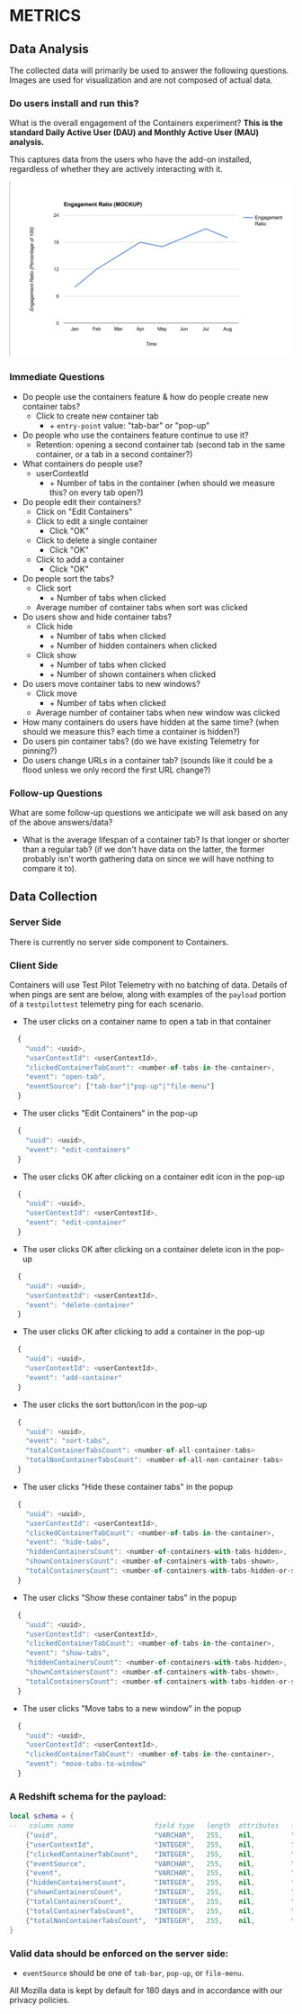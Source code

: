 # METRICS

## Data Analysis
The collected data will primarily be used to answer the following questions.
Images are used for visualization and are not composed of actual data.

### Do users install and run this?

What is the overall engagement of the Containers experiment?
**This is the standard Daily Active User (DAU) and Monthly Active User (MAU) analysis.**

This captures data from the users who have the add-on installed, regardless of
whether they are actively interacting with it.

![](kpi-1.png)

### Immediate Questions

* Do people use the containers feature & how do people create new container tabs?
  * Click to create new container tab
    * \+ `entry-point` value: "tab-bar" or "pop-up"
* Do people who use the containers feature continue to use it?
  * Retention: opening a second container tab (second tab in the same container, or a tab in a second container?)
* What containers do people use?
  * userContextId
    * \+ Number of tabs in the container (when should we measure this? on every tab open?)
* Do people edit their containers?
  * Click on "Edit Containers"
  * Click to edit a single container
    * Click "OK"
  * Click to delete a single container
    * Click "OK"
  * Click to add a container
    * Click "OK"
* Do people sort the tabs?
  * Click sort
    * \+ Number of tabs when clicked
  * Average number of container tabs when sort was clicked
* Do users show and hide container tabs?
  * Click hide
    * \+ Number of tabs when clicked
    * \+ Number of hidden containers when clicked
  * Click show
    * \+ Number of tabs when clicked
    * \+ Number of shown containers when clicked
* Do users move container tabs to new windows?
  * Click move
    * \+ Number of tabs when clicked
  * Average number of container tabs when new window was clicked
* How many containers do users have hidden at the same time? (when should we measure this? each time a container is hidden?)
* Do users pin container tabs? (do we have existing Telemetry for pinning?)
* Do users change URLs in a container tab? (sounds like it could be a flood unless we only record the first URL change?)

### Follow-up Questions

What are some follow-up questions we anticipate we will ask based on any of the
above answers/data?

* What is the average lifespan of a container tab? Is that longer or shorter than a regular tab? (if we don't have data on the latter, the former probably isn't worth gathering data on since we will have nothing to compare it to).

## Data Collection

### Server Side
There is currently no server side component to Containers.

### Client Side
Containers will use Test Pilot Telemetry with no batching of data.  Details
of when pings are sent are below, along with examples of the `payload` portion
of a `testpilottest` telemetry ping for each scenario.

* The user clicks on a container name to open a tab in that container

```js
  {
    "uuid": <uuid>,
    "userContextId": <userContextId>,
    "clickedContainerTabCount": <number-of-tabs-in-the-container>,
    "event": "open-tab",
    "eventSource": ["tab-bar"|"pop-up"|"file-menu"]
  }
```

* The user clicks "Edit Containers" in the pop-up

```js
  {
    "uuid": <uuid>,
    "event": "edit-containers"
  }
```

* The user clicks OK after clicking on a container edit icon in the pop-up

```js
  {
    "uuid": <uuid>,
    "userContextId": <userContextId>,
    "event": "edit-container"
  }
```

* The user clicks OK after clicking on a container delete icon in the pop-up

```js
  {
    "uuid": <uuid>,
    "userContextId": <userContextId>,
    "event": "delete-container"
  }
```

* The user clicks OK after clicking to add a container in the pop-up

```js
  {
    "uuid": <uuid>,
    "userContextId": <userContextId>,
    "event": "add-container"
  }
```

* The user clicks the sort button/icon in the pop-up

```js
  {
    "uuid": <uuid>,
    "event": "sort-tabs",
    "totalContainerTabsCount": <number-of-all-container-tabs>
    "totalNonContainerTabsCount": <number-of-all-non-container-tabs>
  }
```

* The user clicks "Hide these container tabs" in the popup

```js
  {
    "uuid": <uuid>,
    "userContextId": <userContextId>,
    "clickedContainerTabCount": <number-of-tabs-in-the-container>,
    "event": "hide-tabs",
    "hiddenContainersCount": <number-of-containers-with-tabs-hidden>,
    "shownContainersCount": <number-of-containers-with-tabs-shown>,
    "totalContainersCount": <number-of-containers-with-tabs-hidden-or-shown>
  }
```

* The user clicks "Show these container tabs" in the popup

```js
  {
    "uuid": <uuid>,
    "userContextId": <userContextId>,
    "clickedContainerTabCount": <number-of-tabs-in-the-container>,
    "event": "show-tabs",
    "hiddenContainersCount": <number-of-containers-with-tabs-hidden>,
    "shownContainersCount": <number-of-containers-with-tabs-shown>,
    "totalContainersCount": <number-of-containers-with-tabs-hidden-or-shown>
  }
```

* The user clicks "Move tabs to a new window" in the popup

```js
  {
    "uuid": <uuid>,
    "userContextId": <userContextId>,
    "clickedContainerTabCount": <number-of-tabs-in-the-container>,
    "event": "move-tabs-to-window"
  }
```

### A Redshift schema for the payload:

```lua
local schema = {
--   column name                    field type   length  attributes   field name
    {"uuid",                        "VARCHAR",   255,    nil,         "Fields[payload.uuid]"},
    {"userContextId",               "INTEGER",   255,    nil,         "Fields[payload.userContextId]"},
    {"clickedContainerTabCount",    "INTEGER",   255,    nil,         "Fields[payload.clickedContainerTabCount]"},
    {"eventSource",                 "VARCHAR",   255,    nil,         "Fields[payload.eventSource]"},
    {"event",                       "VARCHAR",   255,    nil,         "Fields[payload.event]"},
    {"hiddenContainersCount",       "INTEGER",   255,    nil,         "Fields[payload.hiddenContainersCount]"},
    {"shownContainersCount",        "INTEGER",   255,    nil,         "Fields[payload.shownContainersCount]"},
    {"totalContainersCount",        "INTEGER",   255,    nil,         "Fields[payload.totalContainersCount]"},
    {"totalContainerTabsCount",     "INTEGER",   255,    nil,         "Fields[payload.totalContainerTabsCount]"},
    {"totalNonContainerTabsCount",  "INTEGER",   255,    nil,         "Fields[payload.totalNonContainerTabsCount]"}
}
```

### Valid data should be enforced on the server side:

* `eventSource` should be one of `tab-bar`, `pop-up`, or `file-menu`.

All Mozilla data is kept by default for 180 days and in accordance with our
privacy policies.
